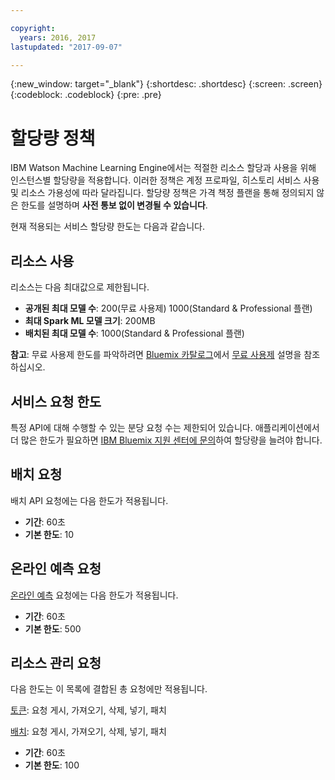```yaml
---

copyright:
  years: 2016, 2017
lastupdated: "2017-09-07"

---
```


{:new_window: target="_blank"}
{:shortdesc: .shortdesc}
{:screen: .screen}
{:codeblock: .codeblock}
{:pre: .pre}

# 할당량 정책

IBM Watson Machine Learning Engine에서는 적절한 리소스 할당과 사용을 위해 인스턴스별 할당량을 적용합니다. 이러한 정책은 계정 프로파일, 히스토리 서비스 사용 및 리소스 가용성에 따라 달라집니다. 할당량 정책은 가격 책정 플랜을 통해 정의되지 않은 한도를 설명하며 **사전 통보 없이 변경될 수 있습니다**. 

현재 적용되는 서비스 할당량 한도는 다음과 같습니다.

## 리소스 사용

리소스는 다음 최대값으로 제한됩니다.

-  **공개된 최대 모델 수**: 200(무료 사용제) 1000(Standard & Professional 플랜)
-  **최대 Spark ML 모델 크기**: 200MB
-  **배치된 최대 모델 수**: 1000(Standard & Professional 플랜)

**참고**: 무료 사용제 한도를 파악하려면 [Bluemix 카탈로그](https://console.bluemix.net/catalog/)에서 [무료 사용제](https://console.bluemix.net/catalog/services/machine-learning) 설명을 참조하십시오.

## 서비스 요청 한도

특정 API에 대해 수행할 수 있는 분당 요청 수는 제한되어 있습니다. 애플리케이션에서 더 많은 한도가 필요하면 [IBM Bluemix 지원 센터에 문의](https://support.ng.bluemix.net/)하여 할당량을 늘려야 합니다.

## 배치 요청

배치 API 요청에는 다음 한도가 적용됩니다.

-  **기간**: 60초
-  **기본 한도**: 10

## 온라인 예측 요청

[온라인 예측](pm_service_api_spark_building.html) 요청에는 다음 한도가 적용됩니다.

-  **기간**: 60초
-  **기본 한도**: 500

## 리소스 관리 요청

다음 한도는 이 목록에 결합된 총 요청에만 적용됩니다.

[토큰](https://watson-ml-api.mybluemix.net/#/Token): 요청 게시, 가져오기, 삭제, 넣기, 패치

[배치](https://watson-ml-api.mybluemix.net/#/Deployments): 요청 게시, 가져오기, 삭제, 넣기, 패치

-  **기간**: 60초
-  **기본 한도**: 100
